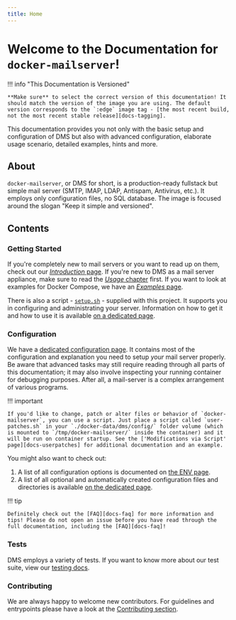 ```yaml
---
title: Home
---
```


# Welcome to the Documentation for `docker-mailserver`!

!!! info "This Documentation is Versioned"

    **Make sure** to select the correct version of this documentation! It should match the version of the image you are using. The default version corresponds to the `:edge` image tag - [the most recent build, not the most recent stable release][docs-tagging].

This documentation provides you not only with the basic setup and configuration of DMS but also with advanced configuration, elaborate usage scenario, detailed examples, hints and more.

[docs-tagging]: ./usage/#available-images-tags-tagging-convention

## About

`docker-mailserver`, or DMS for short, is a production-ready fullstack but simple mail server (SMTP, IMAP, LDAP, Antispam, Antivirus, etc.). It employs only configuration files, no SQL database. The image is focused around the slogan "Keep it simple and versioned".

## Contents

### Getting Started

If you're completely new to mail servers or you want to read up on them, check out our [_Introduction_ page][docs-introduction]. If you're new to DMS as a mail server appliance, make sure to read the [_Usage_ chapter][docs-usage] first. If you want to look at examples for Docker Compose, we have an [_Examples_ page][docs-examples].

There is also a script - [`setup.sh`][github-file-setupsh] - supplied with this project. It supports you in configuring and administrating your server. Information on how to get it and how to use it is available [on a dedicated page][docs-setupsh].

[docs-introduction]: ./introduction.md
[docs-usage]: ./usage.md
[docs-examples]: ./examples/tutorials/basic-installation/
[github-file-setupsh]: https://github.com/docker-mailserver/docker-mailserver/blob/master/setup.sh
[docs-setupsh]: ./config/setup.sh.md

### Configuration

We have a [dedicated configuration page][docs-environment]. It contains most of the configuration and explanation you need to setup _your_ mail server properly. Be aware that advanced tasks may still require reading through all parts of this documentation; it may also involve inspecting your running container for debugging purposes. After all, a mail-server is a complex arrangement of various programs.

!!! important

    If you'd like to change, patch or alter files or behavior of `docker-mailserver`, you can use a script. Just place a script called `user-patches.sh` in your `./docker-data/dms/config/` folder volume (which is mounted to `/tmp/docker-mailserver/` inside the container) and it will be run on container startup. See the ['Modifications via Script' page][docs-userpatches] for additional documentation and an example.

You might also want to check out:

1. A list of all configuration options is documented on [the ENV page][docs-environment].
2. A list of all optional and automatically created configuration files and directories is available [on the dedicated page][docs-optionalconfig].

!!! tip

    Definitely check out the [FAQ][docs-faq] for more information and tips! Please do not open an issue before you have read through the full documentation, including the [FAQ][docs-faq]!

[docs-environment]: ./config/environment.md
[docs-setupsh]: ./config/setup.sh.md
[docs-optionalconfig]: ./config/advanced/optional-config.md
[docs-faq]: ./faq.md

### Tests

DMS employs a variety of tests. If you want to know more about our test suite, view our [testing docs][docs-tests].

[docs-tests]: ./contributing/tests.md

### Contributing

We are always happy to welcome new contributors. For guidelines and entrypoints please have a look at the [Contributing section][docs-contributing].

[docs-contributing]: ./contributing/issues-and-pull-requests.md
